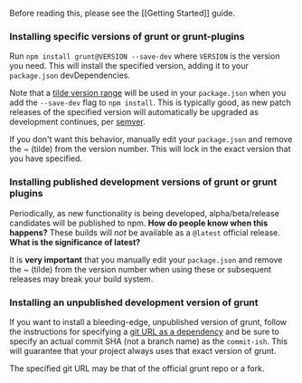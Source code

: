 Before reading this, please see the [[Getting Started]] guide.

### Installing specific versions of grunt or grunt-plugins
Run `npm install grunt@VERSION --save-dev` where `VERSION` is the version you need.  This will install the specified version, adding it to your `package.json` devDependencies.

Note that a [tilde version range] will be used in your `package.json` when you add the `--save-dev` flag to `npm install`. This is typically good, as new patch releases of the specified version will automatically be upgraded as development continues, per [semver].

If you don't want this behavior, manually edit your `package.json` and remove the ~ (tilde) from the version number. This will lock in the exact version that you have specified.

[tilde version range]: https://npmjs.org/doc/json.html#Tilde-Version-Ranges
[semver]: http://semver.org

### Installing published development versions of grunt or grunt plugins
Periodically, as new functionality is being developed, alpha/beta/release candidates will be published to npm. **How do people know when this happens?** These builds will _not_ be available as a `@latest` official release. **What is the significance of latest?**

It is **very important** that you manually edit your `package.json` and remove the ~ (tilde) from the version number when using these or subsequent releases may break your build system.

### Installing an unpublished development version of grunt
If you want to install a bleeding-edge, unpublished version of grunt, follow the instructions for specifying a [git URL as a dependency](https://npmjs.org/doc/json.html#Git-URLs-as-Dependencies) and be sure to specify an actual commit SHA (not a branch name) as the `commit-ish`. This will guarantee that your project always uses that exact version of grunt.

The specified git URL may be that of the official grunt repo or a fork.